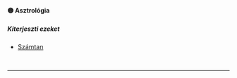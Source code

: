 #### 🟡 Asztrológia

##### Kiterjeszti ezeket

- [Számtan](../kepzettsegek.tudomanyos/szamtan.md)

<br />

---
